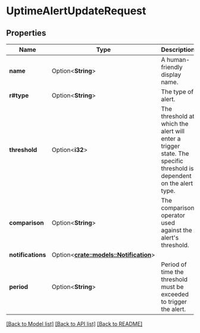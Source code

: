 # UptimeAlertUpdateRequest

## Properties

Name | Type | Description | Notes
------------ | ------------- | ------------- | -------------
**name** | Option<**String**> | A human-friendly display name. | [optional]
**r#type** | Option<**String**> | The type of alert. | [optional]
**threshold** | Option<**i32**> | The threshold at which the alert will enter a trigger state. The specific threshold is dependent on the alert type. | [optional]
**comparison** | Option<**String**> | The comparison operator used against the alert's threshold. | [optional]
**notifications** | Option<[**crate::models::Notification**](notification.md)> |  | [optional]
**period** | Option<**String**> | Period of time the threshold must be exceeded to trigger the alert. | [optional]

[[Back to Model list]](../README.md#documentation-for-models) [[Back to API list]](../README.md#documentation-for-api-endpoints) [[Back to README]](../README.md)


